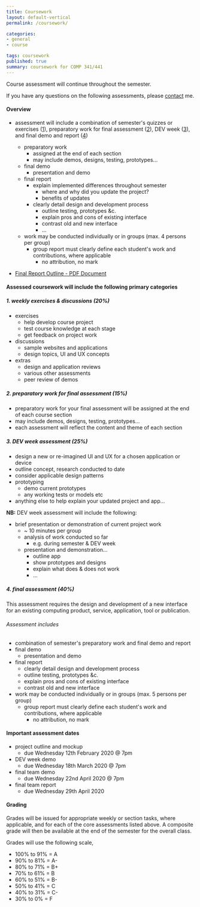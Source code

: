 ```yaml
---
title: Coursework
layout: default-vertical
permalink: /coursework/

categories:
- general
- course

tags: coursework
published: true
summary: coursework for COMP 341/441
---
```


Course assessment will continue throughout the semester.

If you have any questions on the following assessments, please [contact](/contact) me.

#### Overview

* assessment will include a combination of semester's quizzes or exercises ([1](#assessment1)), preparatory work for final assessment ([2](#assessment2)), DEV week ([3](#assessment3)), and final demo and report ([4](#assessment4))
  * preparatory work
    * assigned at the end of each section
    * may include demos, designs, testing, prototypes...
  * final demo
    * presentation and demo
  * final report
    * explain implemented differences throughout semester
      * where and why did you update the project?
      * benefits of updates
    * clearly detail design and development process
      * outline testing, prototypes &c.
      * explain pros and cons of existing interface
      * contrast old and new interface
      * ...
  * work may be conducted individually or in groups (max. 4 persons per group)
    * group report must clearly define each student's work and contributions, where applicable
      * no attribution, no mark

* [Final Report Outline - PDF Document](/assets/docs/extras/comp441-final-report-outline-2020.pdf)

#### Assessed coursework will include the following primary categories

<a id="assessment1"></a>

##### 1. weekly exercises & discussions (20%)

* exercises
  * help develop course project
  * test course knowledge at each stage
  * get feedback on project work
* discussions
  * sample websites and applications
  * design topics, UI and UX concepts
* extras
  * design and application reviews
  * various other assessments
  * peer review of demos

<a id="assessment2"></a>

##### 2. preparatory work for final assessment (15%)

* preparatory work for your final assessment will be assigned at the end of each course section
* may include demos, designs, testing, prototypes...
* each assessment will reflect the content and theme of each section

<a id="assessment3"></a>

##### 3. DEV week assessment (25%)

* design a new or re-imagined UI and UX for a chosen application or device
* outline concept, research conducted to date
* consider applicable design patterns
* prototyping
  * demo current prototypes
  * any working tests or models etc
* anything else to help explain your updated project and app...

**NB:** DEV week assessment will include the following:

* brief presentation or demonstration of current project work
  * ~ 10 minutes per group
  * analysis of work conducted so far
    * e.g. during semester & DEV week
  * presentation and demonstration...
    * outline app
    * show prototypes and designs
    * explain what does & does not work
    * ...

<a id="assessment4"></a>

##### 4. final assessment (40%)

This assessment requires the design and development of a new interface for an existing computing product, service, application, tool or publication.

###### Assessment includes

* combination of semester's preparatory work and final demo and report
* final demo
  * presentation and demo
* final report
  * clearly detail design and development process
  * outline testing, prototypes &c.
  * explain pros and cons of existing interface
  * contrast old and new interface
* work may be conducted individually or in groups (max. 5 persons per group)
	* group report must clearly define each student's work and contributions, where applicable
	  * no attribution, no mark

#### Important assessment dates

* project outline and mockup
  * due Wednesday 12th February 2020 @ 7pm
* DEV week demo
  * due Wednesday 18th March 2020 @ 7pm
* final team demo
  * due Wednesday 22nd April 2020 @ 7pm
* final team report
  * due Wednesday 29th April 2020

#### Grading

Grades will be issued for appropriate weekly or section tasks, where applicable, and for each of the core assessments listed above.
A composite grade will then be available at the end of the semester for the overall class.

Grades will use the following scale,

  * 100% to 91% = A
  * 90% to 81%  = A-
  * 80% to 71%  = B+
  * 70% to 61%  = B
  * 60% to 51%  = B-
  * 50% to 41%  = C
  * 40% to 31%  = C-
  * 30% to 0%   = F
